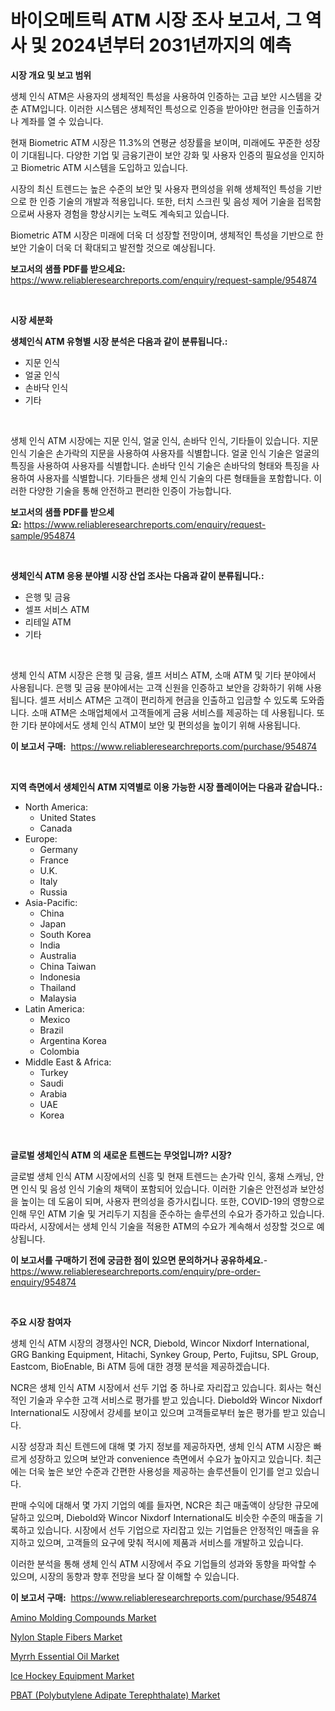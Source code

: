 <p><h1>바이오메트릭 ATM 시장 조사 보고서, 그 역사 및 2024년부터 2031년까지의 예측</h1></p><p><strong>시장 개요 및 보고 범위</strong></p>
<p><p>생체 인식 ATM은 사용자의 생체적인 특성을 사용하여 인증하는 고급 보안 시스템을 갖춘 ATM입니다. 이러한 시스템은 생체적인 특성으로 인증을 받아야만 현금을 인출하거나 계좌를 열 수 있습니다. </p><p>현재 Biometric ATM 시장은 11.3%의 연평균 성장률을 보이며, 미래에도 꾸준한 성장이 기대됩니다. 다양한 기업 및 금융기관이 보안 강화 및 사용자 인증의 필요성을 인지하고 Biometric ATM 시스템을 도입하고 있습니다. </p><p>시장의 최신 트렌드는 높은 수준의 보안 및 사용자 편의성을 위해 생체적인 특성을 기반으로 한 인증 기술의 개발과 적용입니다. 또한, 터치 스크린 및 음성 제어 기술을 접목함으로써 사용자 경험을 향상시키는 노력도 계속되고 있습니다. </p><p>Biometric ATM 시장은 미래에 더욱 더 성장할 전망이며, 생체적인 특성을 기반으로 한 보안 기술이 더욱 더 확대되고 발전할 것으로 예상됩니다.</p></p>
<p><strong>보고서의 샘플 PDF를 받으세요:</strong> <a href="https://www.reliableresearchreports.com/enquiry/request-sample/954874">https://www.reliableresearchreports.com/enquiry/request-sample/954874</a></p>
<p>&nbsp;</p>
<p><strong>시장 세분화</strong></p>
<p><strong>생체인식 ATM 유형별 시장 분석은 다음과 같이 분류됩니다.:</strong></p>
<p><ul><li>지문 인식</li><li>얼굴 인식</li><li>손바닥 인식</li><li>기타</li></ul></p>
<p>&nbsp;</p>
<p><p>생체 인식 ATM 시장에는 지문 인식, 얼굴 인식, 손바닥 인식, 기타들이 있습니다. 지문 인식 기술은 손가락의 지문을 사용하여 사용자를 식별합니다. 얼굴 인식 기술은 얼굴의 특징을 사용하여 사용자를 식별합니다. 손바닥 인식 기술은 손바닥의 형태와 특징을 사용하여 사용자를 식별합니다. 기타들은 생체 인식 기술의 다른 형태들을 포함합니다. 이러한 다양한 기술을 통해 안전하고 편리한 인증이 가능합니다.</p></p>
<p><strong>보고서의 샘플 PDF를 받으세요:</strong>&nbsp;<a href="https://www.reliableresearchreports.com/enquiry/request-sample/954874">https://www.reliableresearchreports.com/enquiry/request-sample/954874</a></p>
<p>&nbsp;</p>
<p><strong> 생체인식 ATM 응용 분야별 시장 산업 조사는 다음과 같이 분류됩니다.:</strong></p>
<p><ul><li>은행 및 금융</li><li>셀프 서비스 ATM</li><li>리테일 ATM</li><li>기타</li></ul></p>
<p>&nbsp;</p>
<p><p>생체 인식 ATM 시장은 은행 및 금융, 셀프 서비스 ATM, 소매 ATM 및 기타 분야에서 사용됩니다. 은행 및 금융 분야에서는 고객 신원을 인증하고 보안을 강화하기 위해 사용됩니다. 셀프 서비스 ATM은 고객이 편리하게 현금을 인출하고 입금할 수 있도록 도와줍니다. 소매 ATM은 소매업체에서 고객들에게 금융 서비스를 제공하는 데 사용됩니다. 또한 기타 분야에서도 생체 인식 ATM이 보안 및 편의성을 높이기 위해 사용됩니다.</p></p>
<p><strong>이 보고서 구매:</strong>&nbsp; <a href="https://www.reliableresearchreports.com/purchase/954874">https://www.reliableresearchreports.com/purchase/954874</a></p>
<p>&nbsp;</p>
<p><strong>지역 측면에서 생체인식 ATM 지역별로 이용 가능한 시장 플레이어는 다음과 같습니다.:</strong></p>
<p><ul>
    <li>
        North America:
        <ul>
            <li>United States</li>
            <li>Canada</li>
        </ul>
    </li>
    <li>
        Europe:
        <ul>
            <li>Germany</li>
            <li>France</li>
            <li>U.K.</li>
            <li>Italy</li>
            <li>Russia</li>
        </ul>
    </li>
    <li>
        Asia-Pacific:
        <ul>
            <li>China</li>
            <li>Japan</li>
            <li>South Korea</li>
            <li>India</li>
            <li>Australia</li>
            <li>China Taiwan</li>
            <li>Indonesia</li>
            <li>Thailand</li>
            <li>Malaysia</li>
        </ul>
    </li>
    <li>
        Latin America:
        <ul>
            <li>Mexico</li>
            <li>Brazil</li>
            <li>Argentina Korea</li>
            <li>Colombia</li>
        </ul>
    </li>
    <li>
        Middle East & Africa:
        <ul>
            <li>Turkey</li>
            <li>Saudi</li>
            <li>Arabia</li>
            <li>UAE</li>
            <li>Korea</li>
        </ul>
    </li>
    </ul></p>
<p>&nbsp;</p>
<p><strong>글로벌 생체인식 ATM 의 새로운 트렌드는 무엇입니까? 시장?</strong></p>
<p><p>글로벌 생체 인식 ATM 시장에서의 신흥 및 현재 트렌드는 손가락 인식, 홍채 스캐닝, 안면 인식 및 음성 인식 기술의 채택이 포함되어 있습니다. 이러한 기술은 안전성과 보안성을 높이는 데 도움이 되며, 사용자 편의성을 증가시킵니다. 또한, COVID-19의 영향으로 인해 무인 ATM 기술 및 거리두기 지침을 준수하는 솔루션의 수요가 증가하고 있습니다. 따라서, 시장에서는 생체 인식 기술을 적용한 ATM의 수요가 계속해서 성장할 것으로 예상됩니다.</p></p>
<p><strong>이 보고서를 구매하기 전에 궁금한 점이 있으면 문의하거나 공유하세요.</strong>- <a href="https://www.reliableresearchreports.com/enquiry/pre-order-enquiry/954874">https://www.reliableresearchreports.com/enquiry/pre-order-enquiry/954874</a></p>
<p>&nbsp;</p>
<p><strong>주요 시장 참여자</strong></p>
<p><p>생체 인식 ATM 시장의 경쟁사인 NCR, Diebold, Wincor Nixdorf International, GRG Banking Equipment, Hitachi, Synkey Group, Perto, Fujitsu, SPL Group, Eastcom, BioEnable, Bi ATM 등에 대한 경쟁 분석을 제공하겠습니다. </p><p>NCR은 생체 인식 ATM 시장에서 선두 기업 중 하나로 자리잡고 있습니다. 회사는 혁신적인 기술과 우수한 고객 서비스로 평가를 받고 있습니다. Diebold와 Wincor Nixdorf International도 시장에서 강세를 보이고 있으며 고객들로부터 높은 평가를 받고 있습니다. </p><p>시장 성장과 최신 트렌드에 대해 몇 가지 정보를 제공하자면, 생체 인식 ATM 시장은 빠르게 성장하고 있으며 보안과 convenience 측면에서 수요가 높아지고 있습니다. 최근에는 더욱 높은 보안 수준과 간편한 사용성을 제공하는 솔루션들이 인기를 얻고 있습니다. </p><p>판매 수익에 대해서 몇 가지 기업의 예를 들자면, NCR은 최근 매출액이 상당한 규모에 달하고 있으며, Diebold와 Wincor Nixdorf International도 비슷한 수준의 매출을 기록하고 있습니다. 시장에서 선두 기업으로 자리잡고 있는 기업들은 안정적인 매출을 유지하고 있으며, 고객들의 요구에 맞춰 적시에 제품과 서비스를 개발하고 있습니다. </p><p>이러한 분석을 통해 생체 인식 ATM 시장에서 주요 기업들의 성과와 동향을 파악할 수 있으며, 시장의 동향과 향후 전망을 보다 잘 이해할 수 있습니다.</p></p>
<p><strong>이 보고서 구매:</strong>&nbsp;&nbsp;<a href="https://www.reliableresearchreports.com/purchase/954874">https://www.reliableresearchreports.com/purchase/954874</a></p>
<p><p><a href="https://github.com/globismark/Market-Research-Report-List-2/blob/main/amino-molding-compounds-market.md">Amino Molding Compounds Market</a></p><p><a href="https://issuu.com/reportprime-2/docs/nylon-staple-fibers-market-size-2030.pptx">Nylon Staple Fibers Market</a></p><p><a href="https://github.com/prosalinda88/Market-Research-Report-List-3/blob/main/myrrh-essential-oil-market.md">Myrrh Essential Oil Market</a></p><p><a href="https://view.publitas.com/reportprime-1/ice-hockey-equipment-market-furnish-information-about-market-size-market-share-market-dynamics-and-projections-spanning-from-2024-to-2031/">Ice Hockey Equipment Market</a></p><p><a href="https://sudsy-motorcycle-bbc.notion.site/PBAT-Polybutylene-Adipate-Terephthalate-Market-Provides-Detailed-Segmentation-of-this-Market-based-567215ecf7f545cb9f49eecbb8a50d8e">PBAT (Polybutylene Adipate Terephthalate) Market</a></p></p>
